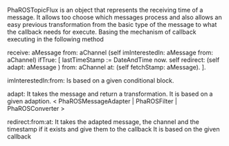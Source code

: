 PhaROSTopicFlux is an object that represents the receiving time of a message. It allows too choose which messages process and also allows an easy previous transformation from the basic type of the message to what the callback needs for execute. 
Basing the mechanism of callback executing in the following method

receive: aMessage from: aChannel
	(self imInterestedIn: aMessage from: aChannel) ifTrue: [
		lastTimeStamp := DateAndTime now.
		self redirect: (self adapt: aMessage ) from: aChannel at: (self fetchStamp: aMessage).
	].


imInterestedIn:from:
	Is based on a given conditional block.

adapt:
	It takes the message and return a transformation. 
	It is based on a given adaption.  < PhaROSMessageAdapter | PhaROSFilter | PhaROSConverter >
	
redirect:from:at:
	It takes the adapted message, the channel and the timestamp if it exists and give them to the callback
	It is based on the given callback
	


